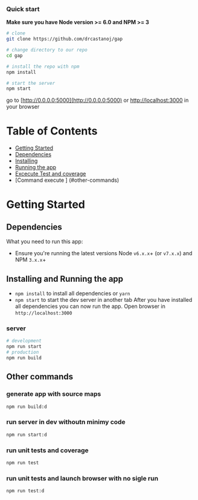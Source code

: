 ### Quick start
**Make sure you have Node version >= 6.0 and NPM >= 3**

```bash
# clone 
git clone https://github.com/drcastanoj/gap

# change directory to our repo
cd gap

# install the repo with npm
npm install

# start the server
npm start


```
go to [http://0.0.0.0:5000](http://0.0.0.0:5000) or [http://localhost:3000](http://localhost:5000) in your browser

# Table of Contents
* [Getting Started](#getting-started)
* [Dependencies](#dependencies)
* [Installing](#installing)
* [Running the app](#running-the-app)
* [Excecute Test and coverage](#configuration)
* [Command execute ] (#other-commands)

# Getting Started
## Dependencies
What you need to run this app:
* Ensure you're running the latest versions Node `v6.x.x`+ (or `v7.x.x`) and NPM `3.x.x`+

## Installing and  Running the app
* `npm install` to install all dependencies or `yarn`
* `npm start` to start the dev server in another tab
After you have installed all dependencies you can now run the app.  Open browser in `http://localhost:3000` 


### server
```bash
# development
npm run start
# production
npm run build
```

## Other commands

### generate app with source maps 
```bash
npm run build:d
```

### run server  in dev withoutn minimy code 
```bash
npm run start:d
```

### run unit tests and coverage 
```bash
npm run test
```

### run unit tests and launch browser with no sigle run 
```bash
npm run test:d
```


